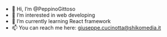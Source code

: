 - 👋 Hi, I’m @PeppinoGittoso
- 👀 I’m interested in web developing
- 🌱 I’m currently learning React framework
- 📫 You can reach me here: giuseppe.cucinotta@shikomedia.it


